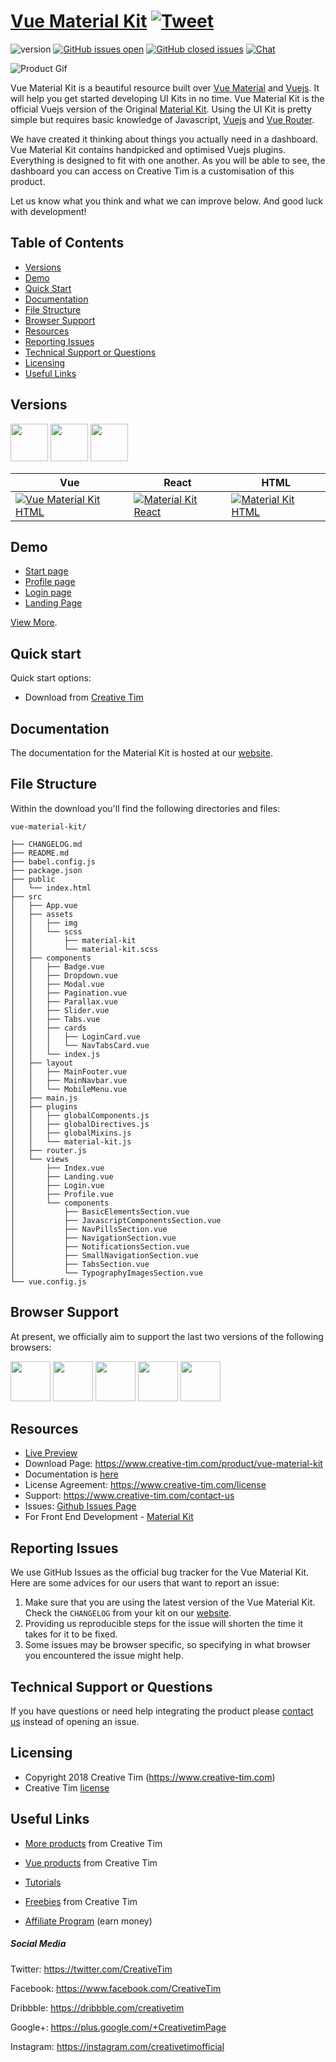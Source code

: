 # [Vue Material Kit](https://demos.creative-tim.com/vue-material-kit) [![Tweet](https://img.shields.io/twitter/url/http/shields.io.svg?style=social&logo=twitter)](https://twitter.com/home?status=Vue%20Material%20Kit%20-%20Material%20Design%20UI%20Kit%20for%20Vue.js%20https%3A//www.creative-tim.com/product/vue-material-kit%20%23vuejs%20%23ui%20%23kit%20%23vuematerial%20%40creativetim)


![version](https://img.shields.io/badge/version-1.1.0-blue.svg) [![GitHub issues open](https://img.shields.io/github/issues/creativetimofficial/vue-material-kit.svg)](https://github.com/creativetimofficial/vue-material-kit/issues?q=is%3Aopen+is%3Aissue) [![GitHub closed issues](https://img.shields.io/github/issues-closed-raw/creativetimofficial/vue-material-kit.svg?maxAge=259200)](https://github.com/creativetimofficial/vue-material-kit/issues?q=is%3Aissue+is%3Aclosed) [![Chat](https://img.shields.io/badge/chat-on%20discord-7289da.svg)](https://discord.gg/E4aHAQy)

![Product Gif](https://s3.amazonaws.com/creativetim_bucket/products/97/original/opt_mk_vue_thumbnail.jpg)

Vue Material Kit is a beautiful resource built over [Vue Material](https://vuematerial.io/) and [Vuejs](https://vuejs.org/v2/guide/). It will help you get started developing UI Kits in no time. Vue Material Kit is the official Vuejs version of the Original [Material Kit](https://www.creative-tim.com/product/material-kit). Using the UI Kit is pretty simple but requires basic knowledge of Javascript, [Vuejs](https://vuejs.org/v2/guide/) and [Vue Router](https://router.vuejs.org/en/).

We have created it thinking about things you actually need in a dashboard. Vue Material Kit contains handpicked and optimised Vuejs plugins. Everything is designed to fit with one another. As you will be able to see, the dashboard you can access on Creative Tim is a customisation of this product.

Let us know what you think and what we can improve below. And good luck with development!

## Table of Contents

* [Versions](#versions)
* [Demo](#demo)
* [Quick Start](#quick-start)
* [Documentation](#documentation)
* [File Structure](#file-structure)
* [Browser Support](#browser-support)
* [Resources](#resources)
* [Reporting Issues](#reporting-issues)
* [Technical Support or Questions](#technical-support-or-questions)
* [Licensing](#licensing)
* [Useful Links](#useful-links)


## Versions

[<img src="https://s3.amazonaws.com/creativetim_bucket/github/html.png" width="60" height="60" />](https://www.creative-tim.com/product/material-kit)
[<img src="https://s3.amazonaws.com/creativetim_bucket/github/react.svg" width="60" height="60" />](https://www.creative-tim.com/product/material-kit-react)
[<img src="https://s3.amazonaws.com/creativetim_bucket/github/vuejs.png" width="60" height="60" />](https://www.creative-tim.com/product/vue-material-kit)


| Vue | React | HTML |
| --- | --- | --- |
| [![Vue Material Kit HTML](https://s3.amazonaws.com/creativetim_bucket/products/97/thumb/opt_mk_vue_thumbnail.jpg)](https://www.creative-tim.com/product/vue-material-kit) | [![Material Kit React](https://s3.amazonaws.com/creativetim_bucket/products/83/thumb/opt_mk_react_thumbnail.jpg)](https://www.creative-tim.com/product/material-kit-react) | [![Material Kit HTML](https://s3.amazonaws.com/creativetim_bucket/products/38/thumb/opt_mk_thumbnail.jpg)](https://www.creative-tim.com/product/material-kit)

## Demo

- [Start page](https://demos.creative-tim.com/vue-material-kit)
- [Profile page](https://demos.creative-tim.com/vue-material-kit/#/profile)
- [Login page ](https://demos.creative-tim.com/vue-material-kit/#/login)
- [Landing Page](https://demos.creative-tim.com/vue-material-kit/#/landing)

[View More](https://demos.creative-tim.com/vue-material-kit).


## Quick start

Quick start options:

- Download from [Creative Tim](https://www.creative-tim.com/product/vue-material-kit)


## Documentation
The documentation for the Material Kit is hosted at our [website](https://demos.creative-tim.com/vue-material-kit/documentation).


## File Structure

Within the download you'll find the following directories and files:

```
vue-material-kit/

├── CHANGELOG.md
├── README.md
├── babel.config.js
├── package.json
├── public
│   └── index.html
├── src
│   ├── App.vue
│   ├── assets
│   │   ├── img
│   │   └── scss
│   │       ├── material-kit
│   │       └── material-kit.scss
│   ├── components
│   │   ├── Badge.vue
│   │   ├── Dropdown.vue
│   │   ├── Modal.vue
│   │   ├── Pagination.vue
│   │   ├── Parallax.vue
│   │   ├── Slider.vue
│   │   ├── Tabs.vue
│   │   ├── cards
│   │   │   ├── LoginCard.vue
│   │   │   └── NavTabsCard.vue
│   │   └── index.js
│   ├── layout
│   │   ├── MainFooter.vue
│   │   ├── MainNavbar.vue
│   │   └── MobileMenu.vue
│   ├── main.js
│   ├── plugins
│   │   ├── globalComponents.js
│   │   ├── globalDirectives.js
│   │   ├── globalMixins.js
│   │   └── material-kit.js
│   ├── router.js
│   └── views
│       ├── Index.vue
│       ├── Landing.vue
│       ├── Login.vue
│       ├── Profile.vue
│       └── components
│           ├── BasicElementsSection.vue
│           ├── JavascriptComponentsSection.vue
│           ├── NavPillsSection.vue
│           ├── NavigationSection.vue
│           ├── NotificationsSection.vue
│           ├── SmallNavigationSection.vue
│           ├── TabsSection.vue
│           └── TypographyImagesSection.vue
└── vue.config.js

```

## Browser Support

At present, we officially aim to support the last two versions of the following browsers:

<img src="https://s3.amazonaws.com/creativetim_bucket/github/browser/chrome.png" width="64" height="64"> <img src="https://s3.amazonaws.com/creativetim_bucket/github/browser/firefox.png" width="64" height="64"> <img src="https://s3.amazonaws.com/creativetim_bucket/github/browser/edge.png" width="64" height="64"> <img src="https://s3.amazonaws.com/creativetim_bucket/github/browser/safari.png" width="64" height="64"> <img src="https://s3.amazonaws.com/creativetim_bucket/github/browser/opera.png" width="64" height="64">


## Resources
- [Live Preview](https://demos.creative-tim.com/vue-material-kit)
- Download Page: https://www.creative-tim.com/product/vue-material-kit
- Documentation is [here](https://demos.creative-tim.com/vue-material-kit/documentation)
- License Agreement: https://www.creative-tim.com/license
- Support: https://www.creative-tim.com/contact-us
- Issues: [Github Issues Page](https://github.com/creativetimofficial/vue-material-kit/issues)
- For Front End Development - [Material Kit](https://www.creative-tim.com/product/material-kit)

## Reporting Issues
We use GitHub Issues as the official bug tracker for the Vue Material Kit. Here are some advices for our users that want to report an issue:

1. Make sure that you are using the latest version of the Vue Material Kit. Check the `CHANGELOG` from your kit on our [website](https://www.creative-tim.com/).
2. Providing us reproducible steps for the issue will shorten the time it takes for it to be fixed.
3. Some issues may be browser specific, so specifying in what browser you encountered the issue might help.

## Technical Support or Questions

If you have questions or need help integrating the product please [contact us](https://www.creative-tim.com/contact-us) instead of opening an issue.

## Licensing

- Copyright 2018 Creative Tim (https://www.creative-tim.com)
- Creative Tim [license](https://www.creative-tim.com/license)

## Useful Links

- [More products](https://www.creative-tim.com/bootstrap-themes) from Creative Tim

- [Vue products](https://www.creative-tim.com/bootstrap-themes/vuejs-themes) from Creative Tim

- [Tutorials](https://www.youtube.com/channel/UCVyTG4sCw-rOvB9oHkzZD1w)

- [Freebies](https://www.creative-tim.com/bootstrap-themes/free) from Creative Tim

- [Affiliate Program](https://www.creative-tim.com/affiliates/new) (earn money)

##### Social Media

Twitter: <https://twitter.com/CreativeTim>

Facebook: <https://www.facebook.com/CreativeTim>

Dribbble: <https://dribbble.com/creativetim>

Google+: <https://plus.google.com/+CreativetimPage>

Instagram: <https://instagram.com/creativetimofficial>
